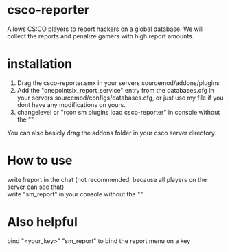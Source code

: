 # csco-reporter
Allows CS:CO players to report hackers on a global database.
We will collect the reports and penalize gamers with high report amounts.

# installation
1) Drag the csco-reporter.smx in your servers sourcemod/addons/plugins<br>
2) Add the "onepointsix_report_service" entry from the databases.cfg in your servers sourcemod/configs/databases.cfg, or just use my file if you dont have any modifications on yours. <br>
3) changelevel or "rcon sm plugins load csco-reporter" in console without the ""<br>

You can also basicly drag the addons folder in your csco server directory.<br>

# How to use
write !report in the chat (not recommended, because all players on the server can see that)<br>
write "sm_report" in your console without the ""

# Also helpful
bind "<your_key>" "sm_report" to bind the report menu on a key
